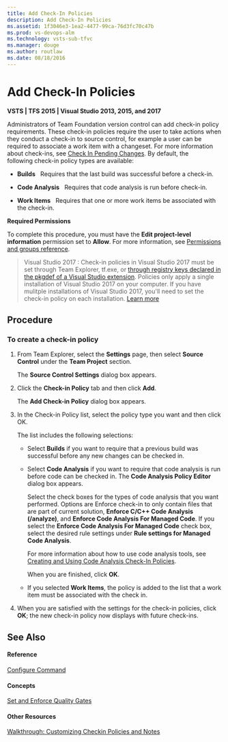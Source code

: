 ```yaml
---
title: Add Check-In Policies
description: Add Check-In Policies
ms.assetid: 1f3046e3-1ea2-4477-99ca-76d3fc70c47b
ms.prod: vs-devops-alm
ms.technology: vsts-sub-tfvc
ms.manager: douge
ms.author: routlaw
ms.date: 08/18/2016
---
```


# Add Check-In Policies

**VSTS | TFS 2015 | Visual Studio 2013, 2015, and 2017**

Administrators of Team Foundation version control can add check-in policy requirements. These check-in policies require the user to take actions when they conduct a check-in to source control, for example a user can be required to associate a work item with a changeset. For more information about check-ins, see [Check In Pending Changes](https://msdn.microsoft.com/library/ms181411). By default, the following check-in policy types are available:

-   **Builds**   Requires that the last build was successful before a check-in.

-   **Code Analysis**   Requires that code analysis is run before check-in.

-   **Work Items**   Requires that one or more work items be associated with the check-in.

**Required Permissions**

To complete this procedure, you must have the **Edit project-level information** permission set to **Allow**. For more information, see [Permissions and groups reference](../security/permissions.md).

> Visual Studio 2017 : Check-in policies in Visual Studio 2017 must be set through Team Explorer, tf.exe, or [through registry keys declared in the pkgdef of a Visual Studio extension](https://docs.microsoft.com/en-us/visualstudio/extensibility/internals/createpkgdef-utility). Policies only apply a single installation of Visual Studio 2017 on your computer. If you have mulitple installations of Visual Studio 2017, you'll need to set the check-in policy on each installation. [Learn more](https://docs.microsoft.com/en-us/visualstudio/extensibility/what-s-new-in-the-visual-studio-2017-sdk)


Procedure
-----------------------------------------------------------------------------


### To create a check-in policy

1.  From Team Explorer, select the **Settings** page, then select  **Source Control** under the **Team Project** section.

    The **Source Control Settings** dialog box appears.

2.  Click the **Check-in Policy** tab and then click **Add**.

    The **Add Check-in Policy** dialog box appears.

3.  In the Check-in Policy list, select the policy type you want and then click OK.

    The list includes the following selections:

    -   Select **Builds** if you want to require that a previous build was successful before any new changes can be checked in.

    -   Select **Code Analysis** if you want to require that code analysis is run before code can be checked in. The **Code Analysis Policy Editor** dialog box appears.

        Select the check boxes for the types of code analysis that you want performed. Options are Enforce check-in to only contain files that are part of current solution, **Enforce C/C++ Code Analysis (/analyze)**, and **Enforce Code Analysis For Managed Code**. If you select the **Enforce Code Analysis For Managed Code** check box, select the desired rule settings under **Rule settings for Managed Code Analysis**.

        For more information about how to use code analysis tools, see [Creating and Using Code Analysis Check-In Policies](https://msdn.microsoft.com/library/ms182075).

        When you are finished, click **OK**.

    -   If you selected **Work Items**, the policy is added to the list that a work item must be associated with the check in.

4.  When you are satisfied with the settings for the check-in policies, click **OK**; the new check-in policy now displays with future check-ins.

## See Also

#### Reference

[Configure Command](configure-command.md)

#### Concepts

[Set and Enforce Quality Gates](set-enforce-quality-gates.md)

#### Other Resources

[Walkthrough: Customizing Checkin Policies and Notes](https://msdn.microsoft.com/library/ms181281)
